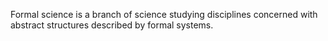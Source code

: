 Formal science is a branch of science studying disciplines concerned with abstract structures described by formal systems.